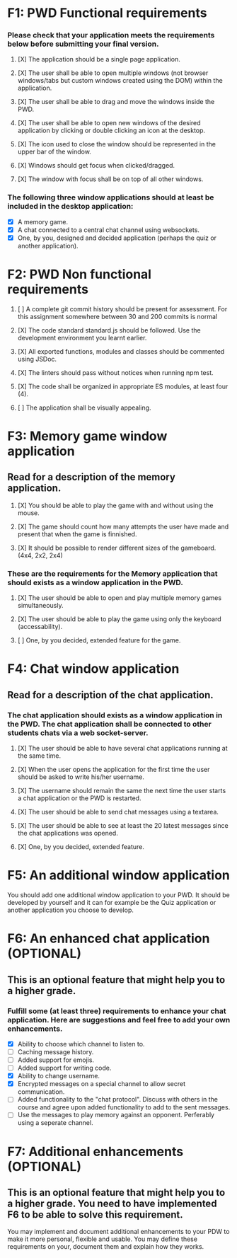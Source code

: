 # F1: PWD Functional requirements
### Please check that your application meets the requirements below before submitting your final version.

1. [X] The application should be a single page application.

2. [X] The user shall be able to open multiple windows (not browser windows/tabs but custom windows created using the DOM) within the application.

3. [X] The user shall be able to drag and move the windows inside the PWD.

4. [X] The user shall be able to open new windows of the desired application by clicking or double clicking an icon at the desktop.

5. [X] The icon used to close the window should be represented in the upper bar of the window.

6. [X] Windows should get focus when clicked/dragged.

7. [X] The window with focus shall be on top of all other windows.

### The following three window applications should at least be included in the desktop application:

* [X] A memory game.
* [X] A chat connected to a central chat channel using websockets.
* [X] One, by you, designed and decided application (perhaps the quiz or another application).
# F2: PWD Non functional requirements
1. [ ] A complete git commit history should be present for assessment. For this assignment somewhere between 30 and 200 commits is normal

2. [X] The code standard standard.js should be followed. Use the development environment you learnt earlier.

3. [X] All exported functions, modules and classes should be commented using JSDoc.

4. [X] The linters should pass without notices when running npm test.

5. [X] The code shall be organized in appropriate ES modules, at least four (4).

6. [ ] The application shall be visually appealing.

# F3: Memory game window application
## Read for a description of the memory application.

1. [X] You should be able to play the game with and without using the mouse.

2. [X] The game should count how many attempts the user have made and present that when the game is finnished.

3. [X] It should be possible to render different sizes of the gameboard. (4x4, 2x2, 2x4)

### These are the requirements for the Memory application that should exists as a window application in the PWD.

1. [X] The user should be able to open and play multiple memory games simultaneously.

2. [X] The user should be able to play the game using only the keyboard (accessability).

3. [ ] One, by you decided, extended feature for the game.

# F4: Chat window application
## Read for a description of the chat application.

### The chat application should exists as a window application in the PWD. The chat application shall be connected to other students chats via a web socket-server.

1. [X] The user should be able to have several chat applications running at the same time.

2. [X] When the user opens the application for the first time the user should be asked to write his/her username.

3. [X] The username should remain the same the next time the user starts a chat application or the PWD is restarted.

4. [X] The user should be able to send chat messages using a textarea.

5. [X] The user should be able to see at least the 20 latest messages since the chat applications was opened.

6. [X] One, by you decided, extended feature.

# F5: An additional window application
You should add one additional window application to your PWD. It should be developed by yourself and it can for example be the Quiz application or another application you choose to develop.

# F6: An enhanced chat application (OPTIONAL)
## This is an optional feature that might help you to a higher grade.

### Fulfill some (at least three) requirements to enhance your chat application. Here are suggestions and feel free to add your own enhancements.

* [X] Ability to choose which channel to listen to.
* [ ] Caching message history.
* [ ] Added support for emojis.
* [ ] Added support for writing code.
* [X] Ability to change username.
* [X] Encrypted messages on a special channel to allow secret communication.
* [ ] Added functionality to the "chat protocol". Discuss with others in the course and agree upon added functionality to add to the sent messages.
* [ ] Use the messages to play memory against an opponent. Perferably using a seperate channel.
# F7: Additional enhancements (OPTIONAL)
## This is an optional feature that might help you to a higher grade. You need to have implemented F6 to be able to solve this requirement.

You may implement and document additional enhancements to your PDW to make it more personal, flexible and usable. You may define these requirements on your, document them and explain how they works.
